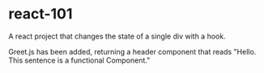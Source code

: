 ﻿# react-101
 A react project that changes the state of a single div with a hook.
 
 
Greet.js has been added, returning a header component that reads "Hello. This sentence is a functional Component."
